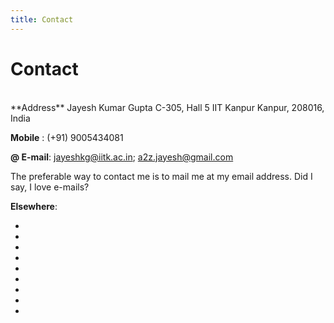 ```yaml
---
title: Contact
---
```


Contact
=======

</br>
<span class="icon-envelop" aria-hidden="true" style="color:#005580;"></span> **Address**   
Jayesh Kumar Gupta   
C-305, Hall 5   
IIT Kanpur   
Kanpur, 208016, India


<span class="icon-mobile" aria-hidden="true" style="color:#005580;"></span>**Mobile** : (+91)    9005434081

**@ E-mail**:
<jayeshkg@iitk.ac.in>; <a2z.jayesh@gmail.com>

The preferable way to contact me is to mail me at my email address. Did I say, I love e-mails?


**Elsewhere**:

<ul class="social">
<li><a href="https://plus.google.com/105860864855598040575/posts" aria-hidden="true" class="icon-google-plus" style="color:#d64937;"></a></li>
<li><a href="https://www.facebook.com/jayesh.k.gupta" aria-hidden="true" class="icon-facebook" style="color:#3b5997;"></a></li>
<li><a href="https://twitter.com/rejuvyesh" aria-hidden="true" class="icon-twitter" style="color:#41b7d8;"></a></li>
<li><a href="https://www.youtube.com/channel/UCaaAgWuJvm3xS_G3SRoNEBA" aria-hidden="true" class="icon-youtube" style="color:#c4302b;"></a></li>
<li><a href="https://github.com/rejuvyesh" aria-hidden="true" class="icon-github" style="color:#171515;"></a></li>
<li><a href="http://www.last.fm/user/rejuvyesh" aria-hidden="true" class="icon-lastfm" style="color:#c3000d;"></a></li>
<li><a href="http://in.linkedin.com/pub/jayesh-kumar-gupta/46/6ba/1b8" aria-hidden="true" class="icon-linkedin" style="color:#0073b2;"></a></li>
<li><a href="https://secure.flickr.com/photos/rejuvyesh/" aria-hidden="true" class="icon-flickr" style="color:#ff0084;"></a></li>
<li><a href="http://www.goodreads.com/rejuvyesh" aria-hidden="true" class="icon-books" style="color:#382110;"></a></li>
</ul>
